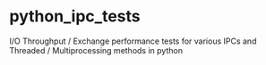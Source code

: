 # python_ipc_tests
I/O Throughput / Exchange performance tests for various IPCs and Threaded / Multiprocessing methods in python
